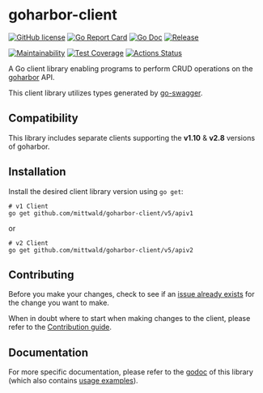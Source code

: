 # goharbor-client
[![GitHub license](https://img.shields.io/github/license/mittwald/goharbor-client.svg?style=flat-square)](https://github.com/mittwald/goharbor-client/blob/master/LICENSE)
[![Go Report Card](https://goreportcard.com/badge/github.com/mittwald/goharbor-client?style=flat-square)](https://goreportcard.com/badge/github.com/mittwald/goharbor-client)
[![Go Doc](https://img.shields.io/badge/godoc-reference-blue.svg?style=flat-square)](https://pkg.go.dev/github.com/mittwald/goharbor-client/v5)
[![Release](https://img.shields.io/github/release/mittwald/goharbor-client.svg?style=flat-square)](https://github.com/mittwald/goharbor-client/releases/latest)

[![Maintainability](https://api.codeclimate.com/v1/badges/a765bafaa29f6f8fdde7/maintainability)](https://codeclimate.com/github/mittwald/goharbor-client/maintainability)
[![Test Coverage](https://api.codeclimate.com/v1/badges/a765bafaa29f6f8fdde7/test_coverage)](https://codeclimate.com/github/mittwald/goharbor-client/test_coverage)
[![Actions Status](https://github.com/mittwald/goharbor-client/workflows/Test/badge.svg)](https://github.com/mittwald/goharbor-client/actions)

A Go client library enabling programs to perform CRUD operations on the [goharbor](https://github.com/goharbor/harbor) API.

This client library utilizes types generated by [go-swagger](https://github.com/go-swagger/go-swagger).

## Compatibility
This library includes separate clients supporting the **v1.10** & **v2.8** versions of goharbor. 

## Installation
Install the desired client library version using `go get`:

```shell script
# v1 Client
go get github.com/mittwald/goharbor-client/v5/apiv1
```

or

```shell script
# v2 Client
go get github.com/mittwald/goharbor-client/v5/apiv2
```

## Contributing
Before you make your changes, check to see if an [issue already exists](https://github.com/mittwald/goharbor-client/issues) for the change you want to make.

When in doubt where to start when making changes to the client, please refer to the [Contribution guide](./CONTRIBUTING.md).

## Documentation
 For more specific documentation, please refer to the [godoc](https://pkg.go.dev/github.com/mittwald/goharbor-client/v5) of this library (which also contains [usage examples](https://pkg.go.dev/github.com/mittwald/goharbor-client/v5#pkg-examples)).

